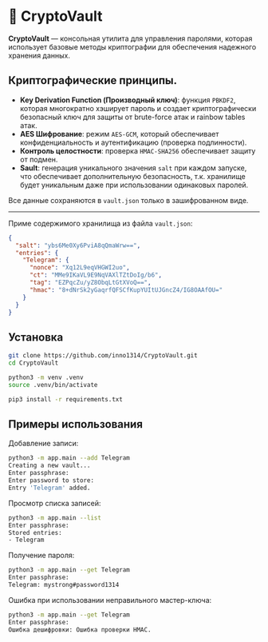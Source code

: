 # 🔐 CryptoVault

**CryptoVault** — консольная утилита для управления паролями, которая использует базовые методы криптографии для обеспечения надежного хранения данных.


## Криптографические принципы.

- **Key Derivation Function (Производный ключ)**: функция `PBKDF2`, которая многократно хэширует пароль и создает криптографически безопасный ключ для защиты от brute-force атак и rainbow tables атак.
- **AES Шифрование**: режим `AES-GCM`, который обеспечивает конфиденциальность и аутентификацию (проверка подлинности).
- **Контроль целостности**: проверка `HMAC-SHA256` обеспечивает защиту от подмен.
- **Sault**: генерация уникального значения `salt` при каждом запуске, что обеспечивает дополнительную безопасность, т.к. хранилище будет уникальным даже при использовании одинаковых паролей.


Все данные сохраняются в `vault.json` только в зашифрованном виде.


---

Приме содержимого хранилища из файла `vault.json`:
```json
{
  "salt": "ybs6Me0Xy6PviA8qQmaWrw==",
  "entries": {
    "Telegram": {
      "nonce": "Xq12L9eqVHGWI2uo",
      "ct": "MMe9IKaVL9E9NqVAXlTZtDoIg/b6",
      "tag": "EZPqcZu/yZ8ObqLtGtXVoQ==",
      "hmac": "8+dNrSk2yGaqrfQFSCfKupYUItUJGncZ4/IG8OAAfOU="
    }
  }
}
```




## Установка
```bash
git clone https://github.com/inno1314/CryptoVault.git
cd CryptoVault

python3 -m venv .venv
source .venv/bin/activate

pip3 install -r requirements.txt
```
## Примеры использования
Добавление записи:
```bash
python3 -m app.main --add Telegram
Creating a new vault...
Enter passphrase: 
Enter password to store: 
Entry 'Telegram' added.
```
Просмотр списка записей:
```bash
python3 -m app.main --list
Enter passphrase: 
Stored entries:
- Telegram
```
Получение пароля:
```bash
python3 -m app.main --get Telegram
Enter passphrase: 
Telegram: mystrong#password1314
```
Ошибка при использовании неправильного мастер-ключа:
```bash
python3 -m app.main --get Telegram
Enter passphrase: 
Ошибка дешифровки: Ошибка проверки HMAC.
```
